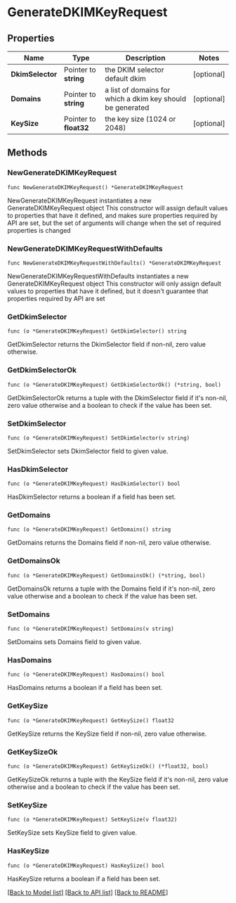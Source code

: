 # GenerateDKIMKeyRequest

## Properties

Name | Type | Description | Notes
------------ | ------------- | ------------- | -------------
**DkimSelector** | Pointer to **string** | the DKIM selector default dkim | [optional] 
**Domains** | Pointer to **string** | a list of domains for which a dkim key should be generated | [optional] 
**KeySize** | Pointer to **float32** | the key size (1024 or 2048) | [optional] 

## Methods

### NewGenerateDKIMKeyRequest

`func NewGenerateDKIMKeyRequest() *GenerateDKIMKeyRequest`

NewGenerateDKIMKeyRequest instantiates a new GenerateDKIMKeyRequest object
This constructor will assign default values to properties that have it defined,
and makes sure properties required by API are set, but the set of arguments
will change when the set of required properties is changed

### NewGenerateDKIMKeyRequestWithDefaults

`func NewGenerateDKIMKeyRequestWithDefaults() *GenerateDKIMKeyRequest`

NewGenerateDKIMKeyRequestWithDefaults instantiates a new GenerateDKIMKeyRequest object
This constructor will only assign default values to properties that have it defined,
but it doesn't guarantee that properties required by API are set

### GetDkimSelector

`func (o *GenerateDKIMKeyRequest) GetDkimSelector() string`

GetDkimSelector returns the DkimSelector field if non-nil, zero value otherwise.

### GetDkimSelectorOk

`func (o *GenerateDKIMKeyRequest) GetDkimSelectorOk() (*string, bool)`

GetDkimSelectorOk returns a tuple with the DkimSelector field if it's non-nil, zero value otherwise
and a boolean to check if the value has been set.

### SetDkimSelector

`func (o *GenerateDKIMKeyRequest) SetDkimSelector(v string)`

SetDkimSelector sets DkimSelector field to given value.

### HasDkimSelector

`func (o *GenerateDKIMKeyRequest) HasDkimSelector() bool`

HasDkimSelector returns a boolean if a field has been set.

### GetDomains

`func (o *GenerateDKIMKeyRequest) GetDomains() string`

GetDomains returns the Domains field if non-nil, zero value otherwise.

### GetDomainsOk

`func (o *GenerateDKIMKeyRequest) GetDomainsOk() (*string, bool)`

GetDomainsOk returns a tuple with the Domains field if it's non-nil, zero value otherwise
and a boolean to check if the value has been set.

### SetDomains

`func (o *GenerateDKIMKeyRequest) SetDomains(v string)`

SetDomains sets Domains field to given value.

### HasDomains

`func (o *GenerateDKIMKeyRequest) HasDomains() bool`

HasDomains returns a boolean if a field has been set.

### GetKeySize

`func (o *GenerateDKIMKeyRequest) GetKeySize() float32`

GetKeySize returns the KeySize field if non-nil, zero value otherwise.

### GetKeySizeOk

`func (o *GenerateDKIMKeyRequest) GetKeySizeOk() (*float32, bool)`

GetKeySizeOk returns a tuple with the KeySize field if it's non-nil, zero value otherwise
and a boolean to check if the value has been set.

### SetKeySize

`func (o *GenerateDKIMKeyRequest) SetKeySize(v float32)`

SetKeySize sets KeySize field to given value.

### HasKeySize

`func (o *GenerateDKIMKeyRequest) HasKeySize() bool`

HasKeySize returns a boolean if a field has been set.


[[Back to Model list]](../README.md#documentation-for-models) [[Back to API list]](../README.md#documentation-for-api-endpoints) [[Back to README]](../README.md)


